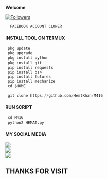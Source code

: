 
____Welcome____


<a href="https://github.com/HemtKhan/followers">
<img title="Followers" src="https://img.shields.io/github/followers/HemtKhan?label=Followers&color=green&style=flat-square"></a>


      FACEBOOK ACCOUNT CLONER
</p>
  
#### INSTALL TOOL ON TERMUX
```python
 pkg update
 pkg upgrade
 pkg install python
 pkg install git
 pip install requests
 pip install bs4
 pip install futures
 pip install mechanize
 cd $HOME 

 git clone https://github.com/HemtKhan/M416
```
#### RUN SCRIPT
```python
 cd M416
 python2 HEMAT.py
```


#### MY SOCIAL MEDIA

[![](https://img.shields.io/badge/Github-black?logo=Github&logoColor=red&labelColor=black)](https://github.com/HemtKhan) <br>
[![](https://img.shields.io/badge/Facebook-black?logo=Facebook&logoColor=red&labelColor=blue)](https://www.facebook.com/mobin.shahab.5) <br>
[![](https://img.shields.io/badge/Facebook-black?logo=Facebook&logoColor=yellow&labelColor=red)](https://www.facebook.com/mobin.shahab.5) <br>

<h2> THANKS FOR VISIT <h2\>

